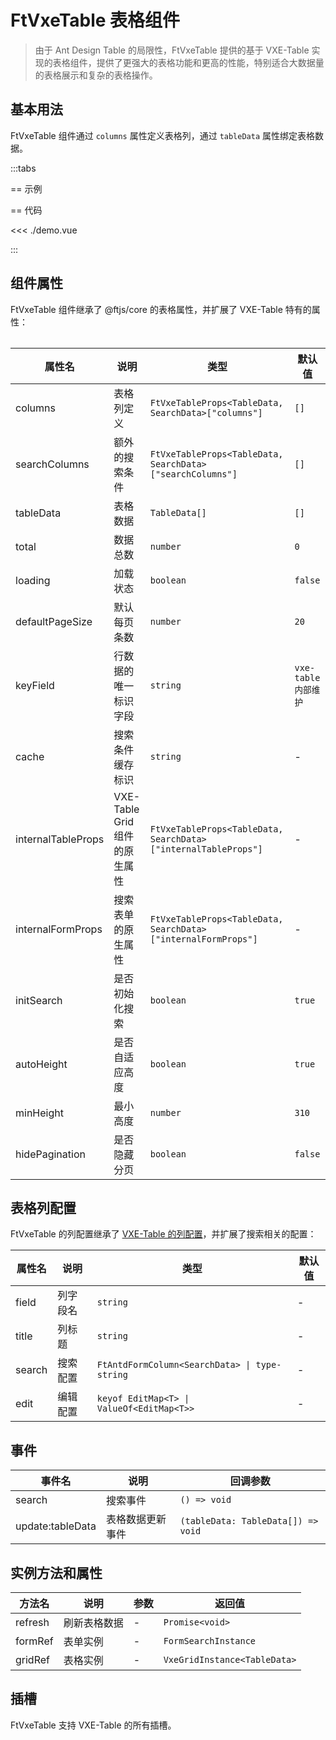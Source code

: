 # FtVxeTable 表格组件

> 由于 Ant Design Table 的局限性，FtVxeTable 提供的基于 VXE-Table 实现的表格组件，提供了更强大的表格功能和更高的性能，特别适合大数据量的表格展示和复杂的表格操作。

## 基本用法

FtVxeTable 组件通过 `columns` 属性定义表格列，通过 `tableData` 属性绑定表格数据。

<script setup lang="ts">
import Table from "./demo.vue";
</script>

:::tabs

== 示例

<Table />

== 代码

<<< ./demo.vue

:::

## 组件属性

FtVxeTable 组件继承了 @ftjs/core 的表格属性，并扩展了 VXE-Table 特有的属性：

| 属性名             | 说明                          | 类型                                                           | 默认值              |
| ------------------ | ----------------------------- | -------------------------------------------------------------- | ------------------- |
| columns            | 表格列定义                    | `FtVxeTableProps<TableData, SearchData>["columns"]`            | `[]`                |
| searchColumns      | 额外的搜索条件                | `FtVxeTableProps<TableData, SearchData>["searchColumns"]`      | `[]`                |
| tableData          | 表格数据                      | `TableData[]`                                                  | `[]`                |
| total              | 数据总数                      | `number`                                                       | `0`                 |
| loading            | 加载状态                      | `boolean`                                                      | `false`             |
| defaultPageSize    | 默认每页条数                  | `number`                                                       | `20`                |
| keyField           | 行数据的唯一标识字段          | `string`                                                       | `vxe-table内部维护` |
| cache              | 搜索条件缓存标识              | `string`                                                       | -                   |
| internalTableProps | VXE-Table Grid 组件的原生属性 | `FtVxeTableProps<TableData, SearchData>["internalTableProps"]` | -                   |
| internalFormProps  | 搜索表单的原生属性            | `FtVxeTableProps<TableData, SearchData>["internalFormProps"]`  | -                   |
| initSearch         | 是否初始化搜索                | `boolean`                                                      | `true`              |
| autoHeight         | 是否自适应高度                | `boolean`                                                      | `true`              |
| minHeight          | 最小高度                      | `number`                                                       | `310`               |
| hidePagination     | 是否隐藏分页                  | `boolean`                                                      | `false`             |

## 表格列配置

FtVxeTable 的列配置继承了 [VXE-Table 的列配置](https://vxetable.cn/#/column/api)，并扩展了搜索相关的配置：

| 属性名 | 说明     | 类型                                          | 默认值 |
| ------ | -------- | --------------------------------------------- | ------ |
| field  | 列字段名 | `string`                                      | -      |
| title  | 列标题   | `string`                                      | -      |
| search | 搜索配置 | `FtAntdFormColumn<SearchData> \| type-string` | -      |
| edit   | 编辑配置 | `keyof EditMap<T> \| ValueOf<EditMap<T>>`     | -      |

## 事件

| 事件名           | 说明             | 回调参数                           |
| ---------------- | ---------------- | ---------------------------------- |
| search           | 搜索事件         | `() => void`                       |
| update:tableData | 表格数据更新事件 | `(tableData: TableData[]) => void` |

## 实例方法和属性

| 方法名  | 说明         | 参数 | 返回值                       |
| ------- | ------------ | ---- | ---------------------------- |
| refresh | 刷新表格数据 | -    | `Promise<void>`              |
| formRef | 表单实例     | -    | `FormSearchInstance`         |
| gridRef | 表格实例     | -    | `VxeGridInstance<TableData>` |

## 插槽

FtVxeTable 支持 VXE-Table 的所有插槽。

